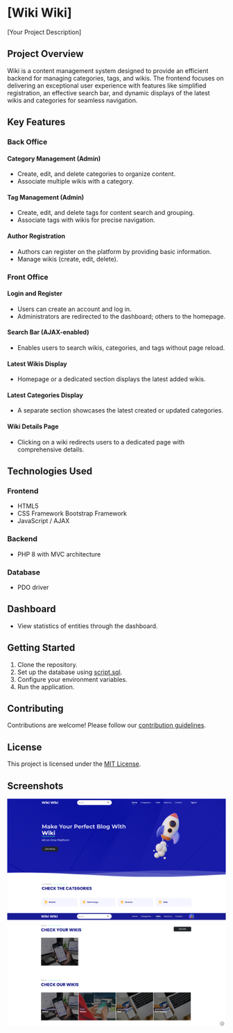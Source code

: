 # [Wiki Wiki]

[Your Project Description]

## Project Overview

Wiki is a content management system designed to provide an efficient backend for managing categories, tags, and wikis. The frontend focuses on delivering an exceptional user experience with features like simplified registration, an effective search bar, and dynamic displays of the latest wikis and categories for seamless navigation.

## Key Features

### Back Office

#### Category Management (Admin)

- Create, edit, and delete categories to organize content.
- Associate multiple wikis with a category.

#### Tag Management (Admin)

- Create, edit, and delete tags for content search and grouping.
- Associate tags with wikis for precise navigation.

#### Author Registration

- Authors can register on the platform by providing basic information.
- Manage wikis (create, edit, delete).

### Front Office

#### Login and Register

- Users can create an account and log in.
- Administrators are redirected to the dashboard; others to the homepage.

#### Search Bar (AJAX-enabled)

- Enables users to search wikis, categories, and tags without page reload.

#### Latest Wikis Display

- Homepage or a dedicated section displays the latest added wikis.

#### Latest Categories Display

- A separate section showcases the latest created or updated categories.

#### Wiki Details Page

- Clicking on a wiki redirects users to a dedicated page with comprehensive details.

## Technologies Used

### Frontend

- HTML5
- CSS Framework Bootstrap Framework
- JavaScript / AJAX

### Backend

- PHP 8 with MVC architecture

### Database

- PDO driver

## Dashboard

- View statistics of entities through the dashboard.

## Getting Started

1. Clone the repository.
2. Set up the database using [script.sql](script.sql).
3. Configure your environment variables.
4. Run the application.

## Contributing

Contributions are welcome! Please follow our [contribution guidelines](CONTRIBUTING.md).

## License

This project is licensed under the [MIT License](LICENSE).

## Screenshots

![Screenshot 1](public/img/screen1.png)
![Screenshot 2](public/img/screen2.png)
